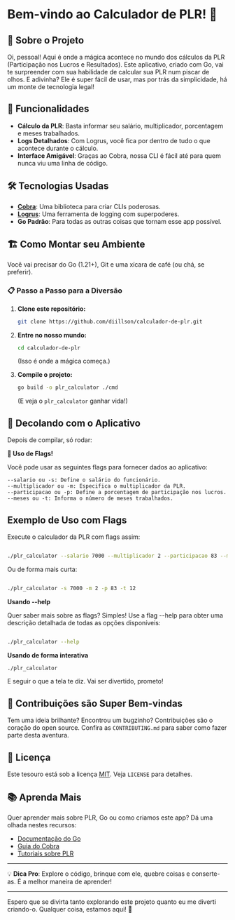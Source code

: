# Bem-vindo ao Calculador de PLR! 🌟

## 🎉 Sobre o Projeto

Oi, pessoal! Aqui é onde a mágica acontece no mundo dos cálculos da PLR (Participação nos Lucros e Resultados). Este aplicativo, criado com Go, vai te surpreender com sua habilidade de calcular sua PLR num piscar de olhos. E adivinha? Ele é super fácil de usar, mas por trás da simplicidade, há um monte de tecnologia legal!

## 🚀 Funcionalidades

- **Cálculo da PLR**: Basta informar seu salário, multiplicador, porcentagem e meses trabalhados.
- **Logs Detalhados**: Com Logrus, você fica por dentro de tudo o que acontece durante o cálculo.
- **Interface Amigável**: Graças ao Cobra, nossa CLI é fácil até para quem nunca viu uma linha de código.

## 🛠 Tecnologias Usadas

- **[Cobra](https://github.com/spf13/cobra)**: Uma biblioteca para criar CLIs poderosas.
- **[Logrus](https://github.com/sirupsen/logrus)**: Uma ferramenta de logging com superpoderes.
- **Go Padrão**: Para todas as outras coisas que tornam esse app possível.

## 🏗 Como Montar seu Ambiente

Você vai precisar do Go (1.21+), Git e uma xícara de café (ou chá, se preferir).

### 📋 Passo a Passo para a Diversão

1. **Clone este repositório:**
   ```sh
   git clone https://github.com/diillson/calculador-de-plr.git
   ```
2. **Entre no nosso mundo:**
   ```sh
   cd calculador-de-plr
   ```
   (Isso é onde a mágica começa.)

3. **Compile o projeto:**
   ```sh
   go build -o plr_calculator ./cmd
   ```
   (E veja o `plr_calculator` ganhar vida!)

## 🚀 Decolando com o Aplicativo

Depois de compilar, só rodar:

**🚀 Uso de Flags!**

Você pode usar as seguintes flags para fornecer dados ao aplicativo:

    --salario ou -s: Define o salário do funcionário.
    --multiplicador ou -m: Especifica o multiplicador da PLR.
    --participacao ou -p: Define a porcentagem de participação nos lucros.
    --meses ou -t: Informa o número de meses trabalhados.

## Exemplo de Uso com Flags

Execute o calculador da PLR com flags assim:
```sh

./plr_calculator --salario 7000 --multiplicador 2 --participacao 83 --meses 12
```

Ou de forma mais curta:
```sh

./plr_calculator -s 7000 -m 2 -p 83 -t 12
```

**Usando --help**

Quer saber mais sobre as flags? Simples! Use a flag --help para obter uma descrição detalhada de todas as opções disponíveis:

```sh

./plr_calculator --help
```

**Usando de forma interativa**

```sh
./plr_calculator
```

E seguir o que a tela te diz. Vai ser divertido, prometo!

## 🤝 Contribuições são Super Bem-vindas

Tem uma ideia brilhante? Encontrou um bugzinho? Contribuições são o coração do open source. Confira as `CONTRIBUTING.md` para saber como fazer parte desta aventura.

## 📄 Licença

Este tesouro está sob a licença [MIT](https://github.com/diillson/calculador-de-plr/blob/main/LICENSE). Veja `LICENSE` para detalhes.

## 📚 Aprenda Mais

Quer aprender mais sobre PLR, Go ou como criamos este app? Dá uma olhada nestes recursos:

- [Documentação do Go](https://golang.org/doc/)
- [Guia do Cobra](https://github.com/spf13/cobra#readme)
- [Tutoriais sobre PLR](#)

---

💡 **Dica Pro**: Explore o código, brinque com ele, quebre coisas e conserte-as. É a melhor maneira de aprender!

---

Espero que se divirta tanto explorando este projeto quanto eu me diverti criando-o. Qualquer coisa, estamos aqui! 🌈
